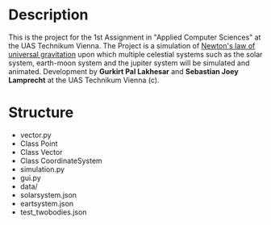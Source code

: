 # Description
This is the project for the 1st Assignment in "Applied Computer Sciences" at the UAS Technikum Vienna.
The Project is a simulation of [Newton's law of universal gravitation](https://en.wikipedia.org/wiki/Newton%27s_law_of_universal_gravitation) upon which multiple celestial systems such as the solar system, earth-moon system and the jupiter system will be simulated and animated.
Development by __Gurkirt Pal Lakhesar__ and __Sebastian Joey Lamprecht__ at the UAS Technikum Vienna (c).

# Structure
- vector.py
-  Class Point
 - Class Vector
 - Class CoordinateSystem
- simulation.py
- gui.py
- data/
 - solarsystem.json
 - eartsystem.json
 - test_twobodies.json